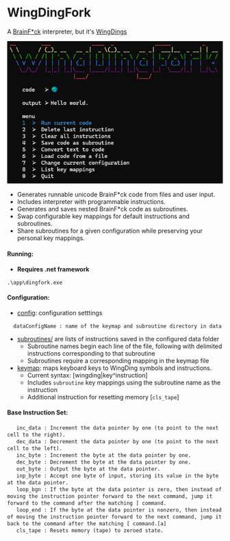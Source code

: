 # WingDingFork
A [BrainF*ck](https://en.wikipedia.org/wiki/Brainfuck) interpreter, but it's [WingDings](https://en.wikipedia.org/wiki/Wingdings)

![Main Menu](./ref/main_menu2.png)

* Generates runnable unicode BrainF*ck code from files and user input.
* Includes interpreter with programmable instructions.
* Generates and saves nested BrainF*ck code as subroutines.
* Swap configurable key mappings for default instructions and subroutines.
* Share subroutines for a given configuration while preserving your personal key mappings.


#### Running:
* __Requires .net framework__
```
.\app\dingfork.exe
```
#### Configuration:
* [config](./dingfork/data/config.yml): configuration setttings
```
  dataConfigName : name of the keymap and subroutine directory in data
```
* [subroutines/](./dingfork/data/default/subroutines) are lists of instructions saved in the configured data folder
   * Subroutine names begin each line of the file, following with delimited instructions corresponding to that subroutine
   * Subroutines require a corresponding mapping in the keymap file
* [keymap](./dingfork/data/default/keymap): maps keyboard keys to WingDing symbols and instructions.
   * Current syntax: [wingding|key^instruction]
   * Includes `subroutine` key mappings using the subroutine name as the instruction 
   * Additional instruction for resetting memory [`cls_tape`]

#### Base Instruction Set:
```
   inc_data : Increment the data pointer by one (to point to the next cell to the right).
   dec_data : Decrement the data pointer by one (to point to the next cell to the left).
   inc_byte : Increment the byte at the data pointer by one.
   dec_byte : Decrement the byte at the data pointer by one.
   out_byte : Output the byte at the data pointer.
   inp_byte : Accept one byte of input, storing its value in the byte at the data pointer.
   loop_bgn : If the byte at the data pointer is zero, then instead of moving the instruction pointer forward to the next command, jump it forward to the command after the matching ] command.
   loop_end : If the byte at the data pointer is nonzero, then instead of moving the instruction pointer forward to the next command, jump it back to the command after the matching [ command.[a]
   cls_tape : Resets memory (tape) to zeroed state.
```
